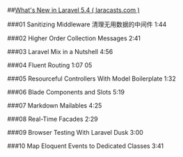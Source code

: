 ##[What's New in Laravel 5.4 ( laracasts.com )](https://laracasts.com/series/whats-new-in-laravel-5-4/episodes/1?autoplay=true)


###01 Sanitizing Middleware 清理无用数据的中间件 1:44 


###02 Higher Order Collection Messages 2:41 


###03 Laravel Mix in a Nutshell 4:56 


###04 Fluent Routing 1:07 05


###05 Resourceful Controllers With Model Boilerplate 1:32 


###06 Blade Components and Slots 5:19 


###07 Markdown Mailables 4:25 


###08 Real-Time Facades 2:29 


###09 Browser Testing With Laravel Dusk 3:00 


###10 Map Eloquent Events to Dedicated Classes 3:41


